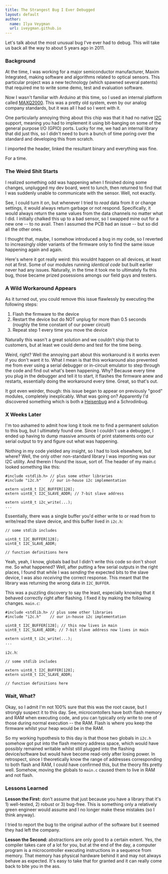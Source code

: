```yaml
---
title: The Strangest Bug I Ever Debugged
layout: default
author:
  name: Ilya Veygman
  url: iveygman.github.io
---
```


Let's talk about the most unusual bug I've ever had to debug. This will take us back all the way to about 5 years ago in 2011. 

### Background

At the time, I was working for a major semiconductor manufacturer, Maxim Integrated, making software and algorithms related to optical sensors. This particular project was a new technology (which spawned several patents) that required me to write some demo, test and evaluation software.

Now I wasn't familiar with Arduino at this time, so I used an internal platform called [MAXQ2000](https://www.maximintegrated.com/en/products/digital/microcontrollers/MAXQ2000.html). This was a pretty old system, even by our analog company standards, but it was all I had so I went with it. 

One particularly annoying thing about this chip was that it had no native [I2C](https://en.wikipedia.org/wiki/I%C2%B2C) support, meaning you had to implement it using bit-banging on some of the general purpose I/O (GPIO) ports. Lucky for me, we had an internal library that did just this, so I didn't need to burn a bunch of time poring over the standard and developing this from scratch.

I imported the header, linked the resultant binary and everything was fine. 

For a time.

### The Weird Shit Starts

I realized something odd was happening when I finished doing some changes, unplugged my dev board, went to lunch, then returned to find that I was suddenly unable to communicate with the sensor. Well, not exactly.

See, I could turn it on, but whenever I tried to *read* data from it or change settings, it would always return garbage or not respond. Specifically, it would always return the same values from the data channels no matter what I did. I initially chalked this up to a bad sensor, so I swapped mine out for a new one -- to no avail. Then I assumed the PCB had an issue -- but so did all the other ones.

I thought that, maybe, I somehow introduced a bug in my code, so I reverted to increasingly older variants of the firmware only to find the same issue happening again and again.

Here's where it got really weird: this wouldnt happen on all devices, at least not at first. Some of our modules running *identical code* but built earlier never had any issues. Naturally, in the time it took me to ultimately fix this bug, those became prized posessions amongs our field guys and testers.

### A Wild Workaround Appears

As it turned out, you could remove this issue flawlessly by executing the following steps:

1. Flash the firmware to the device
2. Restart the device but do NOT unplug for more than 0.5 seconds (roughly the time constant of our power circuit)
3. Repeat step 1 every time you move the device

Naturally this wasn't a great solution and we couldn't ship that to customers, but at least we could demo and test for the time being.

Weird, right? Well the annoying part about this workaround is it works even if you don't want it to. What I mean is that this workaround also prevented me from ever using a serial debugger or in-circuit emulator to step through the code and find out what's been happening. Why? Because every time you plug in the debugger and tell it to start, it flashes the firmware anew and restarts, essentially doing the workaround every time. Great, so that's out.

It got even weirder, though: this issue began to appear on previously "good" modules, completely inexplicably. What was going on? Apparently I'd discovered something which is both a [Heisenbug](https://en.wikipedia.org/wiki/Heisenbug) and a Schrodinbug.  

### X Weeks Later

I'm too ashamed to admit how long it took me to find a permanent solution to this bug, but I ultimately found one. Since I couldn't use a debugger, I ended up having to dump massive amounts of print statements onto our serial output to try and figure out what was happening. 

Nothing in my code yielded any insight, so I had to look elsewhere, but where? Well, the only other non-standard library I was importing was our I2C utility. And therein I found the issue, sort of. The header of my main.c looked something like this:

	#include <stdlib.h> // plus some other libraries
	#include "i2c.h"    // our in-house i2c implementation

	extern uint8_t I2C_BUFFER[128];
	extern uint8_t I2C_SLAVE_ADDR; // 7-bit slave address
	
	extern uint8_t i2c_write(...);
	...

Essentially, there was a single buffer you'd either write to or read from to write/read the slave device, and this buffer lived in `i2c.h`:

	// some stdlib includes
	
	uint8_t I2C_BUFFER[128];
	uint8_t I2C_SLAVE_ADDR;
	
	// function definitions here
	
Yeah, yeah, I know, globals bad but I didn't write this code so don't shoot me. So what happened? Well, after putting a few serial outputs in the right places, I found that while I was *sending* the expected bits to the slave device, I was also *receiving* the correct response. This meant that the library was returning the wrong data in `I2C_BUFFER`.

This was a puzzling discovery to say the least, especially knowing that it behaved correctly right after flashing. I fixed it by making the following changes. `main.c`:

	#include <stdlib.h> // plus some other libraries
	#include "i2c.h"    // our in-house i2c implementation

	uint8_t I2C_BUFFER[128]; // this now lives in main
	uint8_t I2C_SLAVE_ADDR; // 7-bit slave address now lives in main
	
	extern uint8_t i2c_write(...);
	...

`i2c.h`:

	// some stdlib includes
	
	extern uint8_t I2C_BUFFER[128];
	extern uint8_t I2C_SLAVE_ADDR;
	
	// function definitions here
	
### Wait, What?

Okay, so I admit I'm not 100% sure that this was the root cause, but I strongly suspect it to this day. See, microcontollers have both flash memory and RAM when executing code, and you can typically only write to one of those during normal execution -- the RAM. Flash is where you keep the firmware whilst your heap would be in the RAM.

So my working hypothesis to this day is that those two globals in `i2c.h` somehow got put into the flash memory address space, which would have possibly remained writable whilst still plugged into the flashing device/software but would have become read-only after losing power. In retrospect, since I theoretically know the range of addresses corresponding to both flash and RAM, I could have confirmed this, but the theory fits pretty well. Somehow, moving the globals to `main.c` caused them to live in RAM and not flash.

### Lessons Learned

**Lesson the First:** don't assume that just because you have a library that it's 1) well-tested, 2) robust or 3) bug-free. This is something only a relatively green engineer would assume and I no longer make these mistakes (so I think anyway).

I tried to report the bug to the original author of the software but it seemed they had left the company.

**Lesson the Second:** abstractions are only good to a certain extent. Yes, the compiler takes care of a lot for you, but at the end of the day, a computer program is a microcontroller executing instructions in a sequence from memory. That memory has physical hardware behind it and may not always behave as expected. It's easy to take that for granted and it can really come back to bite you in the ass.
